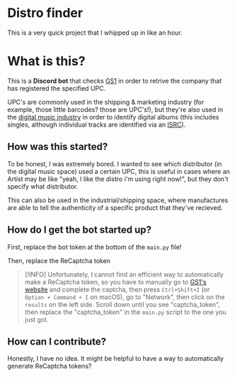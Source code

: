 # Distro finder

This is a very quick project that I whipped up in like an hour. 

# What is this?
This is a **Discord bot** that checks [GS1](https://www.gs1.org/services/verified-by-gs1/) in order to retrive the company that has registered the specified UPC.

UPC's are commonly used in the shipping & marketing industry (for example, those little barcodes? those are UPC's!), but they're also used in the [digital music industry](https://www.musicgateway.com/blog/music-industry/what-is-upc) in order to identify digital albums (this includes singles, although individual tracks are identified via an [ISRC](https://isrc.ifpi.org/en/)).


## How was this started?
To be honest, I was extremely bored. I wanted to see which distributor (in the digital music space) used a certain UPC, this is useful in cases where an Artist may be like "yeah, I like the distro i'm using right now!", but they don't specify what distributor.

This can also be used in the industrial/shipping space, where manufactures are able to tell the authenticity of a specific product that they've recieved.

## How do I get the bot started up?
First, replace the bot token at the bottom of the `main.py` file!

Then, replace the ReCaptcha token
> [!INFO]
> Unfortunately, I cannot find an efficient way to automatically make a ReCaptcha token, so you have to manually go to [GS1's website](https://www.gs1.org/services/verified-by-gs1/) and complete the captcha, then press `Ctrl+Shift+I` (or `Option + Command + I` on macOS), go to "Network", then click on the `results` on the left side. Scroll down until you see "captcha_token", then replace the "captcha_token" in the `main.py` script to the one you just got.


## How can I contribute?

Honestly, I have no idea. It might be helpful to have a way to automatically generate ReCaptcha tokens?
